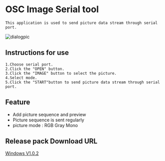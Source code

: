 # OSC Image Serial tool

    This application is used to send picture data stream through serial port.


![dialogpic](https://github.com/Hades2001/OSC-YTmode-Display/blob/master/qtSource/dialog.jpg)

## Instructions for use
    1.Choose serial port.
    2.Click the "OPEN" button.
    3.Click the "IMAGE" button to select the picture.
    4.Select mode.
    5.Click the "START"button to send picture data stream through serial port.

## Feature
* Add picture sequence and preview
* Picture sequence is sent regularly
* picture mode : RGB Gray Mono

## Release pack Download URL
[Windows V1.0.2](https://gitfile.oss-cn-beijing.aliyuncs.com/git/displayPicForSerial_windowsV1.02.rar)




